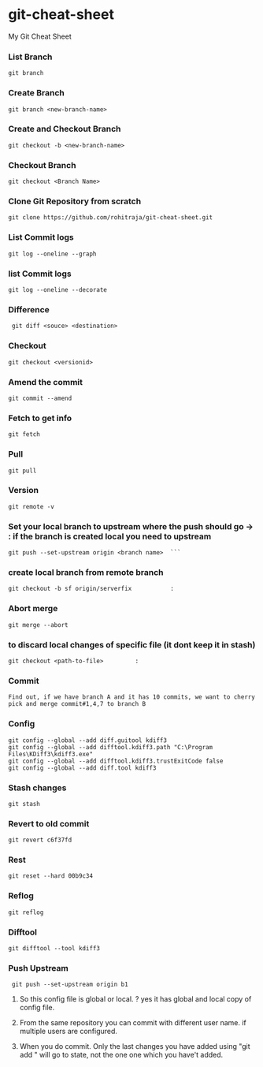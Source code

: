 # git-cheat-sheet
My Git Cheat Sheet


### List Branch
```Shell
git branch  
```

### Create Branch
```Shell
git branch <new-branch-name>
```

### Create and Checkout Branch
```Shell
git checkout -b <new-branch-name>   
```
### Checkout Branch 
```Shell
git checkout <Branch Name>  
```


### Clone Git Repository from scratch
```Shell
git clone https://github.com/rohitraja/git-cheat-sheet.git
```

### List Commit logs
```Shell
git log --oneline --graph
```

### list Commit logs 
```Shell
git log --oneline --decorate
```

### Difference
```Shell
 git diff <souce> <destination>
```

### Checkout 
```Shell
git checkout <versionid>
```

### Amend the  commit
```Shell
git commit --amend
```
### Fetch to get info 
```Shell
git fetch
```
### Pull
```Shell
git pull
```

### Version 
```Shell
git remote -v

```
### Set your local branch to upstream where the push should go  -> : if the branch is created local you need to upstream

```Shell
git push --set-upstream origin <branch name>  ```
```


### create local branch from remote branch
```Shell
git checkout -b sf origin/serverfix           : 
```
### Abort merge
```Shell
git merge --abort
```
### to discard local changes of specific file (it dont keep it in stash)
```Shell
git checkout <path-to-file> 		: 
```
### Commit 
```Shell
Find out, if we have branch A and it has 10 commits, we want to cherry pick and merge commit#1,4,7 to branch B
```
### Config
```Shell
git config --global --add diff.guitool kdiff3
git config --global --add difftool.kdiff3.path "C:\Program Files\KDiff3\kdiff3.exe"
git config --global --add difftool.kdiff3.trustExitCode false
git config --global --add diff.tool kdiff3
```
### Stash changes 
```Shell
git stash
```
### Revert to old commit 
```Shell
git revert c6f37fd
```

### Rest 
```Shell
git reset --hard 00b9c34
```
### Reflog 
```Shell
git reflog
```
### Difftool 
```Shell
git difftool --tool kdiff3
```


### Push Upstream 
```Shell
 git push --set-upstream origin b1
```





1. So this config file is global or local. ?
   yes it has global and local copy of config file. 


2. From the same repository you can commit with different user name. if multiple users are configured. 

3. When you do commit. Only the last changes you have added using "git add <file>" will go to state, not the one one which you have't added. 






